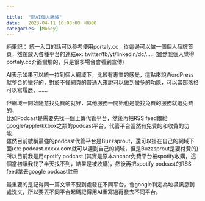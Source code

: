 ```yaml
---

title:  "問AI個人網域"
date:   2023-04-11 10:00:00 +0800
categories: [Money]
---
```


純筆記：
統一入口的話可以參考使用portaly.cc，從這邊可以做一個個人品牌首頁，然後放入各種平台的連結ex: twitter/fb/yt/linkedin/dc/.....   (雖然我個人覺得portaly.cc介面蠻爛的，只是很多場合會看到宣傳)

AI表示如果可以統一拉到個人網域下，比較有專業的感覺，這點來說WordPress就整合的蠻好的，對於不懂網頁的普通人來說可以做到蠻多的功能，可以當部落格可以寫履歷、......

但網域一開始隨意找免費的就好，其他服務一開始也是能找免費的服務就選免費的，  
比如Podcast是需要先找一個上傳代管平台，然後再把RSS feed餵給google/apple/kkbox之類的podcast平台，代管平台當然有免費的和收費的功能，  
雖然目前號稱最強的podcast代管平台是Buzzsprout，還可以掛在自己的網域下面(ex: podcast.xxxxx.com就可以連到自己的網域，但是Buzzsprout是要付費的)  
所以目前我是用spotify podcast (其實是原本anchor免費平台被spotify收購，這個當初讓我找了半天找不到，結果是被收購)，然後再把spotify podcast的RSS feed拿去google podcast註冊  

最重要的是記得同一篇文章不要到處發在不同平台，會google判定為垃圾訊息到處洗文，所以要丟不同平台起碼記得用AI重寫過再發去不同平台。